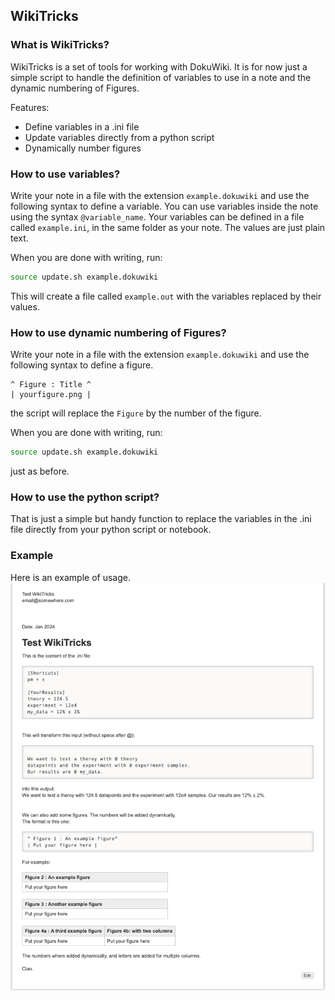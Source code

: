 ## WikiTricks


### What is WikiTricks?

WikiTricks is a set of tools for working with DokuWiki. It is for now just a simple script to handle the definition of variables to use in a note and the dynamic numbering of Figures.

Features:
 * Define variables in a .ini file
 * Update variables directly from a python script
 * Dynamically number figures
 

### How to use variables?

Write your note in a file with the extension `example.dokuwiki` and use the following syntax to define a variable. You can use variables inside the note using the syntax `@variable_name`. 
Your variables can be defined in a file called `example.ini`, in the same folder as your note. The values are just plain text. 

When you are done with writing, run: 

```bash
source update.sh example.dokuwiki
```

This will create a file called `example.out` with the variables replaced by their values.


### How to use dynamic numbering of Figures?

Write your note in a file with the extension `example.dokuwiki` and use the following syntax to define a figure. 

```
^ Figure : Title ^
| yourfigure.png | 
```

the script will replace the `Figure` by the number of the figure. 

When you are done with writing, run: 

```bash 
source update.sh example.dokuwiki
```

just as before. 


### How to use the python script?

That is just a simple but handy function to replace the variables in the .ini file directly from your python script or notebook. 


### Example

Here is an example of usage. 
![example](screenshot.png)
